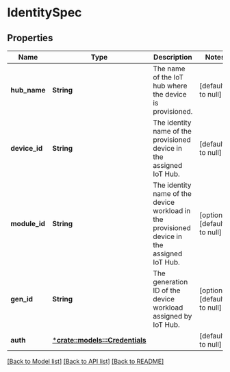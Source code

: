 # IdentitySpec

## Properties
Name | Type | Description | Notes
------------ | ------------- | ------------- | -------------
**hub_name** | **String** | The name of the IoT hub where the device is provisioned. | [default to null]
**device_id** | **String** | The identity name of the provisioned device in the assigned IoT Hub. | [default to null]
**module_id** | **String** | The identity name of the device workload in the provisioned device in the assigned IoT Hub. | [optional] [default to null]
**gen_id** | **String** | The generation ID of the device workload assigned by IoT Hub. | [optional] [default to null]
**auth** | [***crate::models:::Credentials**](Credentials.md) |  | [default to null]

[[Back to Model list]](../README.md#documentation-for-models) [[Back to API list]](../README.md#documentation-for-api-endpoints) [[Back to README]](../README.md)


